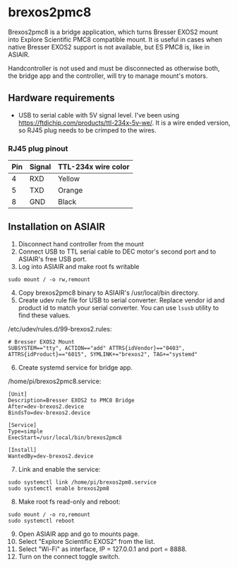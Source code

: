 # brexos2pmc8

Brexos2pmc8 is a bridge application, which turns Bresser EXOS2 mount into Explore Scientific PMC8 compatible
mount. It is useful in cases when native Bresser EXOS2 support is not available, but ES PMC8 is, like in ASIAIR.

Handcontroller is not used and must be disconnected as otherwise both, the bridge app and the controller, will try to
manage mount's motors.

## Hardware requirements

* USB to serial cable with 5V signal level. I've been using https://ftdichip.com/products/ttl-234x-5v-we/. It is a wire
ended version, so RJ45 plug needs to be crimped to the wires.

### RJ45 plug pinout

| Pin | Signal | TTL-234x wire color |
|-----|--------|---------------------|
| 4   | RXD    | Yellow              |
| 5   | TXD    | Orange              |
| 8   | GND    | Black               |

## Installation on ASIAIR

1. Disconnect hand controller from the mount
2. Connect USB to TTL serial cable to DEC motor's second port and
to ASIAIR's free USB port.
3. Log into ASIAIR and make root fs writable
```
sudo mount / -o rw,remount
```
4. Copy brexos2pmc8 binary to ASIAIR's /usr/local/bin directory.
5. Create udev rule file for USB to serial converter. Replace vendor id and product id to match your serial converter.
You can use `lsusb` utility to find these values.

/etc/udev/rules.d/99-brexos2.rules:
```
# Bresser EXOS2 Mount
SUBSYSTEM=="tty", ACTION=="add" ATTRS{idVendor}=="0403", ATTRS{idProduct}=="6015", SYMLINK+="brexos2", TAG+="systemd"
```
6. Create systemd service for bridge app.

/home/pi/brexos2pmc8.service:
```
[Unit]
Description=Bresser EXOS2 to PMC8 Bridge
After=dev-brexos2.device
BindsTo=dev-brexos2.device

[Service]
Type=simple
ExecStart=/usr/local/bin/brexos2pmc8

[Install]
WantedBy=dev-brexos2.device
```
7. Link and enable the service:
```
sudo systemctl link /home/pi/brexos2pm8.service 
sudo systemctl enable brexos2pm8
```
8. Make root fs read-only and reboot:
```
sudo mount / -o ro,remount
sudo systemctl reboot
```

9. Open ASIAIR app and go to mounts page.
10. Select "Explore Scientific EXOS2" from the list.
11. Select "Wi-Fi" as interface, IP = 127.0.0.1 and port = 8888.
12. Turn on the connect toggle switch.
